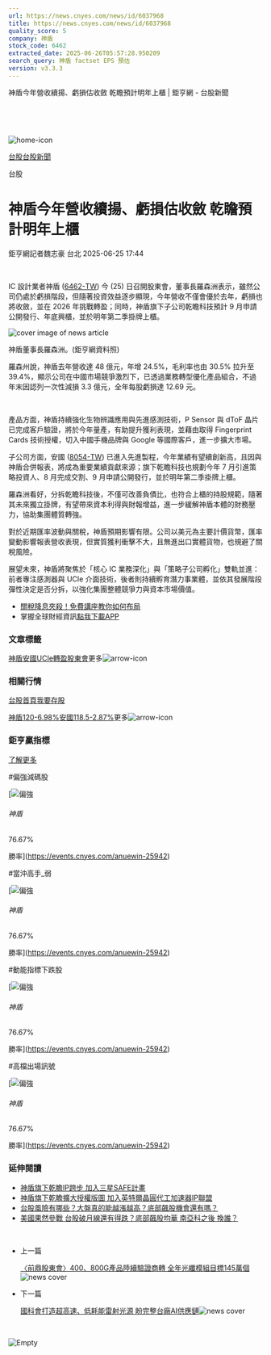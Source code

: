 ```yaml
---
url: https://news.cnyes.com/news/id/6037968
title: https://news.cnyes.com/news/id/6037968
quality_score: 5
company: 神盾
stock_code: 6462
extracted_date: 2025-06-26T05:57:28.950209
search_query: 神盾 factset EPS 預估
version: v3.3.3
---
```


神盾今年營收續揚、虧損估收斂 乾瞻預計明年上櫃 | 鉅亨網 - 台股新聞

‌

‌

![home-icon](/assets/icons/breadCrumb/symbol-icon-home.svg)

[台股](/news/cat/tw_stock)[台股新聞](/news/cat/tw_stock_news)

台股

# 神盾今年營收續揚、虧損估收斂 乾瞻預計明年上櫃

鉅亨網記者魏志豪 台北 2025-06-25 17:44

‌

IC 設計業者神盾 ([6462-TW](https://www.cnyes.com/twstock/6462)) 今 (25) 日召開股東會，董事長羅森洲表示，雖然公司仍處於虧損階段，但隨著投資效益逐步顯現，今年營收不僅會優於去年，虧損也將收斂，並在 2026 年挑戰轉盈；同時，神盾旗下子公司乾瞻科技預計 9 月申請公開發行、年底興櫃，並於明年第二季掛牌上櫃。

![cover image of news article](/_next/image?url=https%3A%2F%2Fcimg.cnyes.cool%2Fprod%2Fnews%2F6037968%2Fl%2Fe4fcb0ee6f2c4c00ff0f95b248d707b7.jpg&w=3840&q=75)

神盾董事長羅森洲。(鉅亨網資料照)

羅森州說，神盾去年營收達 48 億元，年增 24.5%，毛利率也由 30.5% 拉升至 39.4%，顯示公司在中國市場競爭激烈下，已透過業務轉型優化產品組合，不過年末因認列一次性減損 3.3 億元，全年每股虧損達 12.69 元。

‌

產品方面，神盾持續強化生物辨識應用與先進感測技術，P Sensor 與 dToF 晶片已完成客戶驗證，將於今年量產，有助提升獲利表現，並藉由取得 Fingerprint Cards 技術授權，切入中國手機品牌與 Google 等國際客戶，進一步擴大市場。

子公司方面，安國 ([8054-TW](https://www.cnyes.com/twstock/8054)) 已進入先進製程，今年業績有望續創新高，且因與神盾合併報表，將成為重要業績貢獻來源；旗下乾瞻科技也規劃今年 7 月引進策略投資人、8 月完成交割、9 月申請公開發行，並於明年第二季掛牌上櫃。

羅森洲看好，分拆乾瞻科技後，不僅可改善負債比，也符合上櫃的持股規範，隨著其未來獨立掛牌，有望帶來資本利得與財報增益，進一步緩解神盾本體的財務壓力，協助集團體質轉強。

對於近期匯率波動與關稅，神盾預期影響有限。公司以美元為主要計價貨幣，匯率變動影響報表營收表現，但實質獲利衝擊不大，且無進出口實體貨物，也規避了關稅風險。

展望未來，神盾將聚焦於「核心 IC 業務深化」與「策略子公司孵化」雙軌並進：前者專注感測器與 UCIe 介面技術，後者則持續孵育潛力事業體，並依其發展階段彈性決定是否分拆，以強化集團整體競爭力與資本市場價值。

* [關稅降息夾殺！免費講座教你如何布局](https://www.rsc.com.tw/Cnyes_RSC/SeminarBooking2025InvestmentOutlook.aspx?utm_source=anue&utm_medium=usstocks_end)
* 掌握全球財經資訊[點我下載APP](http://www.cnyes.com/app/?utm_source=mweb&utm_medium=HamMenuBanner&utm_campaign=fixed&utm_content=entr)

### 文章標籤

[神盾](https://news.cnyes.com/tag/神盾 "神盾")[安國](https://news.cnyes.com/tag/安國 "安國")[UCIe](https://news.cnyes.com/tag/UCIe "UCIe")[轉盈](https://news.cnyes.com/tag/轉盈 "轉盈")[股東會](https://news.cnyes.com/tag/股東會 "股東會")更多![arrow-icon](/assets/icons/arrows/arrow-down.svg)

### 相關行情

[台股首頁](https://www.cnyes.com/twstock)[我要存股](https://supr.link/8OHaU)

[神盾120-6.98%](https://www.cnyes.com/twstock/6462)[安國118.5-2.87%](https://www.cnyes.com/twstock/8054)更多![arrow-icon](/assets/icons/arrows/arrow-down.svg)

### 鉅亨贏指標

[了解更多](https://events.cnyes.com/anuewin-25942)

#偏強減碼股

[![偏強](/assets/icons/win-indicator/long.svg)

###### 神盾

76.67%

勝率](https://events.cnyes.com/anuewin-25942)

#當沖高手\_弱

[![偏強](/assets/icons/win-indicator/long.svg)

###### 神盾

76.67%

勝率](https://events.cnyes.com/anuewin-25942)

#動能指標下跌股

[![偏強](/assets/icons/win-indicator/long.svg)

###### 神盾

76.67%

勝率](https://events.cnyes.com/anuewin-25942)

#高檔出場訊號

[![偏強](/assets/icons/win-indicator/long.svg)

###### 神盾

76.67%

勝率](https://events.cnyes.com/anuewin-25942)

### 延伸閱讀

* [神盾旗下乾瞻IP跨步 加入三星SAFE計畫](/news/id/5981539)
* [神盾旗下乾瞻擴大授權版圖 加入英特爾晶圓代工加速器IP聯盟](/news/id/5898802)
* [台股風險有哪些？大盤真的能越漲越高？底部飆股機會還有嗎？](/news/id/6037976)
* [美國果然參戰 台股破月線還有得跌？底部飆股均華 南亞科之後 換誰？](/news/id/6034293)

‌

* 上一篇

  [〈前鼎股東會〉400、800G產品陸續驗證商轉 全年光纖模組目標145萬個](/news/id/6038420)![news cover](https://cimg.cnyes.cool/prod/news/6038420/m/536de2fc9f304d3e92962d63a8d97e4c.jpg)
* 下一篇

  [國科會打造超高速、低耗能雷射光源 盼完整台廠AI供應鏈](/news/id/6036579)![news cover](https://cimg.cnyes.cool/prod/news/6036579/m/526aa337cc2427ffd0a24e21f77aa97f.jpg)

‌

![Empty](/assets/icons/skeleton/empty-image.svg)

‌